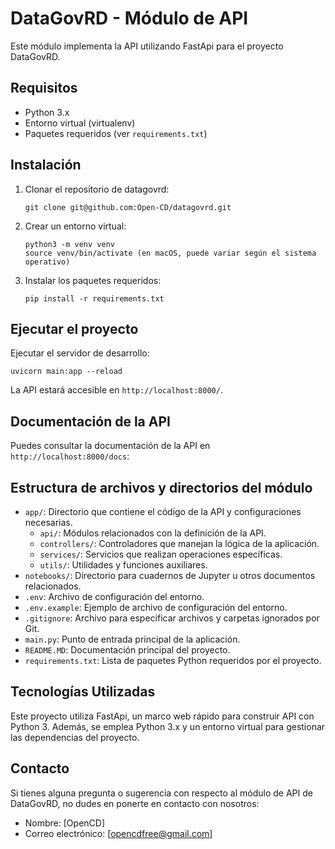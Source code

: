 # DataGovRD - Módulo de API

Este módulo implementa la API utilizando FastApi para el proyecto DataGovRD.

## Requisitos

- Python 3.x
- Entorno virtual (virtualenv)
- Paquetes requeridos (ver `requirements.txt`)

## Instalación

1. Clonar el repositorio de datagovrd:

   ```shell
   git clone git@github.com:Open-CD/datagovrd.git
   ```

2. Crear un entorno virtual:

   ```shell
   python3 -m venv venv
   source venv/bin/activate (en macOS, puede variar según el sistema operativo)
   ```

3. Instalar los paquetes requeridos:

   ```shell
   pip install -r requirements.txt
   ```

## Ejecutar el proyecto

Ejecutar el servidor de desarrollo:

```shell
uvicorn main:app --reload
```

La API estará accesible en `http://localhost:8000/`.

## Documentación de la API

Puedes consultar la documentación de la API en `http://localhost:8000/docs`:

## Estructura de archivos y directorios del módulo

- `app/`: Directorio que contiene el código de la API y configuraciones necesarias.
  - `api/`: Módulos relacionados con la definición de la API.
  - `controllers/`: Controladores que manejan la lógica de la aplicación.
  - `services/`: Servicios que realizan operaciones específicas.
  - `utils/`: Utilidades y funciones auxiliares.
- `notebooks/`: Directorio para cuadernos de Jupyter u otros documentos relacionados.
- `.env`: Archivo de configuración del entorno.
- `.env.example`: Ejemplo de archivo de configuración del entorno.
- `.gitignore`: Archivo para especificar archivos y carpetas ignorados por Git.
- `main.py`: Punto de entrada principal de la aplicación.
- `README.MD`: Documentación principal del proyecto.
- `requirements.txt`: Lista de paquetes Python requeridos por el proyecto.

## Tecnologías Utilizadas

Este proyecto utiliza FastApi, un marco web rápido para construir API con Python 3. Además, se emplea Python 3.x y un entorno virtual para gestionar las dependencias del proyecto.

## Contacto

Si tienes alguna pregunta o sugerencia con respecto al módulo de API de DataGovRD, no dudes en ponerte en contacto con nosotros:

- Nombre: [OpenCD]
- Correo electrónico: [opencdfree@gmail.com]
